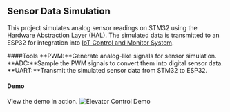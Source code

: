 ## Sensor Data Simulation

This project simulates analog sensor readings on STM32 using the Hardware Abstraction Layer (HAL). The simulated data is transmitted to an ESP32 for integration into [IoT Control and Monitor System](https://github.com/HajjSalad/ESP32-IoT-Control-and-Monitor-System).

####Tools
**PWM:**Generate analog-like signals for sensor simulation.
**ADC:**Sample the PWM signals to convert them into digital sensor data.
**UART:**Transmit the simulated sensor data from STM32 to ESP32.

#### Demo
View the demo in action. ![Elevator Control Demo]() 
